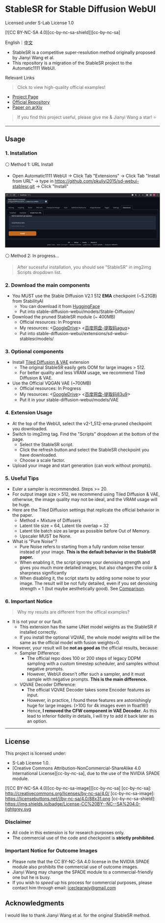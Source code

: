 # StableSR for Stable Diffusion WebUI

Licensed under S-Lab License 1.0

[![CC BY-NC-SA 4.0][cc-by-nc-sa-shield]][cc-by-nc-sa]

English｜[中文](README_CN.md)

- StableSR is a competitive super-resolution method originally proposed by Jianyi Wang et al.
- This repository is a migration of the StableSR project to the Automatic1111 WebUI.

Relevant Links

> Click to view high-quality official examples!

- [Project Page](https://iceclear.github.io/projects/stablesr/)
- [Official Repository](https://github.com/IceClear/StableSR)
- [Paper on arXiv](https://arxiv.org/abs/2305.07015)

> If you find this project useful, please give me & Jianyi Wang a star! ⭐
---
## Usage

### 1. Installation

⚪ Method 1: URL Install

- Open Automatic1111 WebUI -> Click Tab "Extensions" -> Click Tab "Install from URL" -> type in https://github.com/pkuliyi2015/sd-webui-stablesr.git -> Click "Install" 

![installation](https://github.com/pkuliyi2015/multidiffusion-img-demo/blob/master/installation.png?raw=true)

⚪ Method 2: In progress...

> After sucessful installation, you should see "StableSR" in img2img Scripts dropdown list.

### 2. Download the main components

- You MUST use the Stable Diffusion V2.1 512 **EMA** checkpoint (~5.21GB) from StabilityAI
    - You can download it from [HuggingFace](https://huggingface.co/stabilityai/stable-diffusion-2-1-base)
    - Put into stable-diffusion-webui/models/Stable-Diffusion/
- Download the pruned StableSR module (~
400MB)
    - Official resources: In Progress
    - My resources: <[GoogleDrive](https://drive.google.com/file/d/1tWjkZQhfj07sHDR4r9Ta5Fk4iMp1t3Qw/view?usp=sharing)> <[百度网盘-提取码aguq](https://pan.baidu.com/s/1Nq_6ciGgKnTu0W14QcKKWg?pwd=aguq)>
    - Put into stable-diffusion-webui/extensions/sd-webui-stablesr/models/

### 3. Optional components

- Install [Tiled Diffusion & VAE]((https://github.com/pkuliyi2015/multidiffusion-upscaler-for-automatic1111)) extension
    - The original StableSR easily gets OOM for large images > 512.
    - For better quality and less VRAM usage, we recommend Tiled Diffusion & VAE.
- Use the Official VQGAN VAE (~700MB)
    - Official resources: In Progress
    - My resources: <[GoogleDrive](https://drive.google.com/file/d/1ARtDMia3_CbwNsGxxGcZ5UP75W4PeIEI/view?usp=share_link)> <[百度网盘-提取码83u9](https://pan.baidu.com/s/1YCYmGBethR9JZ8-eypoIiQ?pwd=83u9)>
    - Put it in your stable-diffusion-webui/models/VAE

### 4. Extension Usage

- At the top of the WebUI, select the v2-1_512-ema-pruned checkpoint you downloaded.
- Switch to img2img tag. Find the "Scripts" dropdown at the bottom of the page.
    - Select the StableSR script.
    - Click the refresh button and select the StableSR checkpoint you have downloaded.
    - Choose a scale factor.
- Upload your image and start generation (can work without prompts).

### 5. Useful Tips

- Euler a sampler is recommended. Steps >= 20.
- For output image size > 512, we recommend using Tiled Diffusion & VAE, otherwise, the image quality may not be ideal, and the VRAM usage will be huge. 
- Here are the Tiled Diffusion settings that replicate the official behavior in the paper.
    - Method = Mixture of Diffusers
    - Latent tile size = 64, Latent tile overlap = 32
    - Latent tile batch size as large as possible before Out of Memory.
    - Upscaler MUST be None.
- What is "Pure Noise"?
    - Pure Noise refers to starting from a fully random noise tensor instead of your image. **This is the default behavior in the StableSR paper.**
    - When enabling it, the script ignores your denoising strength and gives you much more detailed images, but also changes the color & sharpness significantly
    - When disabling it, the script starts by adding some noise to your image. The result will be not fully detailed, even if you set denoising strength = 1 (but maybe aesthetically good). See [Comparison](https://imgsli.com/MTgwMTMx).

### 6. Important Notice

> Why my results are different from the offical examples?

- It is not your or our fault.
    - This extension has the same UNet model weights as the StableSR if installed correctly. 
    - If you install the optional VQVAE, the whole model weights will be the same as the official model with fusion weights=0.
- However, your result will be **not as good as** the official results, because:
    - Sampler Difference: 
        - The official repo does 100 or 200 steps of legacy DDPM sampling with a custom timestep scheduler, and samples without negative prompts.
        - However, WebUI doesn't offer such a sampler, and it must sample with negative prompts. **This is the main difference.**
    - VQVAE Decoder Difference: 
        - The official VQVAE Decoder takes some Encoder features as input. 
        - However, in practice, I found these features are astonishingly huge for large images. (>10G for 4k images even in float16!) 
        - Hence, **I removed the CFW component in VAE Decoder**. As this lead to inferior fidelity in details, I will try to add it back later as an option.

---
## License

This project is licensed under:

- S-Lab License 1.0.
- [Creative Commons Attribution-NonCommercial-ShareAlike 4.0 International License][cc-by-nc-sa], due to the use of the NVIDIA SPADE module.

[![CC BY-NC-SA 4.0][cc-by-nc-sa-image]][cc-by-nc-sa]
[cc-by-nc-sa]: http://creativecommons.org/licenses/by-nc-sa/4.0/
[cc-by-nc-sa-image]: https://licensebuttons.net/l/by-nc-sa/4.0/88x31.png
[cc-by-nc-sa-shield]: https://img.shields.io/badge/License-CC%20BY--NC--SA%204.0-lightgrey.svg

### Disclaimer

- All code in this extension is for research purposes only. 
- The commercial use of the code and checkpoint is **strictly prohibited**.

### Important Notice for Outcome Images

- Please note that the CC BY-NC-SA 4.0 license in the NVIDIA SPADE module also prohibits the commercial use of outcome images. 
- Jianyi Wang may change the SPADE module to a commercial-friendly one but he is busy.
- If you wish to *speed up* his process for commercial purposes, please contact him through email: iceclearwjy@gmail.com

## Acknowledgments

I would like to thank Jianyi Wang et al. for the original StableSR method.
